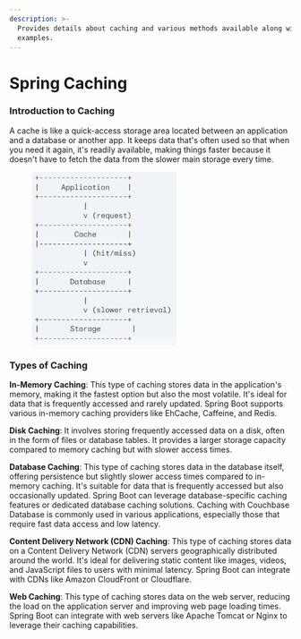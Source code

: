 ```yaml
---
description: >-
  Provides details about caching and various methods available along with code
  examples.
---
```


# Spring Caching

### Introduction to Caching

A cache is like a quick-access storage area located between an application and a database or another app. It keeps data that's often used so that when you need it again, it's readily available, making things faster because it doesn't have to fetch the data from the slower main storage every time.

<figure><img src="../../../.gitbook/assets/image (3) (1) (1) (1) (1) (1) (1) (1) (1) (1) (1) (1) (1) (1) (1) (1) (1) (1) (1) (1) (1) (1) (1) (1) (1).png" alt="" width="258"><figcaption></figcaption></figure>

### Types of Caching

**In-Memory Caching**: This type of caching stores data in the application's memory, making it the fastest option but also the most volatile. It's ideal for data that is frequently accessed and rarely updated. Spring Boot supports various in-memory caching providers like EhCache, Caffeine, and Redis.

**Disk Caching**: It involves storing frequently accessed data on a disk, often in the form of files or database tables. It provides a larger storage capacity compared to memory caching but with slower access times.

**Database Caching**: This type of caching stores data in the database itself, offering persistence but slightly slower access times compared to in-memory caching. It's suitable for data that is frequently accessed but also occasionally updated. Spring Boot can leverage database-specific caching features or dedicated database caching solutions. Caching with Couchbase Database is commonly used in various applications, especially those that require fast data access and low latency.

**Content Delivery Network (CDN) Caching**: This type of caching stores data on a Content Delivery Network (CDN) servers geographically distributed around the world. It's ideal for delivering static content like images, videos, and JavaScript files to users with minimal latency. Spring Boot can integrate with CDNs like Amazon CloudFront or Cloudflare.

**Web Caching**: This type of caching stores data on the web server, reducing the load on the application server and improving web page loading times. Spring Boot can integrate with web servers like Apache Tomcat or Nginx to leverage their caching capabilities.
